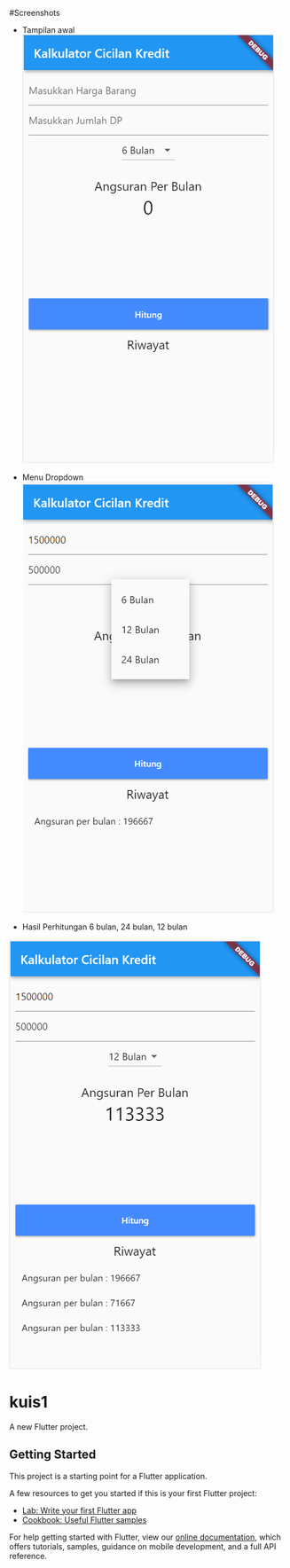 #Screenshots
- Tampilan awal
![screenshots](image/ss1.png)

- Menu Dropdown
![screenshots](image/ss2.png)

- Hasil Perhitungan 6 bulan, 24 bulan, 12 bulan

![screenshots](image/ss3.png)

# kuis1

A new Flutter project.

## Getting Started

This project is a starting point for a Flutter application.

A few resources to get you started if this is your first Flutter project:

- [Lab: Write your first Flutter app](https://flutter.dev/docs/get-started/codelab)
- [Cookbook: Useful Flutter samples](https://flutter.dev/docs/cookbook)

For help getting started with Flutter, view our
[online documentation](https://flutter.dev/docs), which offers tutorials,
samples, guidance on mobile development, and a full API reference.
